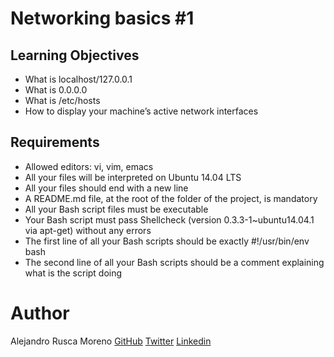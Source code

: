 # Networking basics #1

## Learning Objectives

* What is localhost/127.0.0.1
* What is 0.0.0.0
* What is /etc/hosts
* How to display your machine’s active network interfaces

## Requirements

* Allowed editors: vi, vim, emacs
* All your files will be interpreted on Ubuntu 14.04 LTS
* All your files should end with a new line
* A README.md file, at the root of the folder of the project, is mandatory
* All your Bash script files must be executable
* Your Bash script must pass Shellcheck (version 0.3.3-1~ubuntu14.04.1 via apt-get) without any errors
* The first line of all your Bash scripts should be exactly #!/usr/bin/env bash
* The second line of all your Bash scripts should be a comment explaining what is the script doing

# Author
Alejandro Rusca Moreno [GitHub](https://github.com/dondropo) [Twitter](https://twitter.com/don_dropo) [Linkedin](https://www.linkedin.com/in/alejandro-rusca-moreno-59138b1a1/)